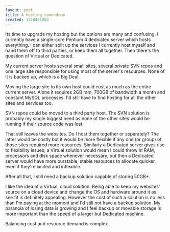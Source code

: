 ```yaml
---
layout: post
title: A hosting conundrum
created: 1318451302
---
```

<p>Its time to upgrade my hosting but the options are many and confusing. I currently have a single-core Pentium 4 dedicated server which hosts everything. I can either split up the services I currently host myself and hand them off to third parties, or keep them all together. Then there's the question of Virtual or Dedicated.</p><p>My current server hosts several small sites, several private SVN repos and one large site responsible for using most of the server's resources. None of it is backed up, which is a Big Deal.</p><p>Moving the large site to its own host could cost as much as the entire current server. Alone it requires 2GB ram, 700GB of bandwidth a month and constant MySQL processes. I'd still have to find hosting for all the other sites and services too.</p><p>SVN repos could be moved to a third party host. The SVN solution is probably my single biggest need as none of the other sites would be running if their source code was lost.</p><p>That still leaves the websites. Do I host them together or separately? The latter would be costly but it would be more flexible if any one (or group) of those sites required more resources. Similarly a Dedicated server gives rise to flexibility issues; a Virtual solution would mean I could throw in RAM, processors and disk space whenever necessary, but then a Dedicated server would have more burstable, stable resources to allocate quicker, even if they're limited and inflexible.</p><p>After all that, I still need a backup solution capable of storing 50GB+.</p><p>I like the idea of a Virtual, cloud solution. Being able to keep my websites' source on a cloud device and change the OS and hardware around it as I see fit is definitely appealing. However the cost of such a solution is no less than I'm paying at the moment and I'd still not have a backup solution. My paranoia of losing data is growing and I feel backup or movable storage is more important than the speed of a larger but Dedicated machine.</p><p>Balancing cost and resource demand is complex</p>
